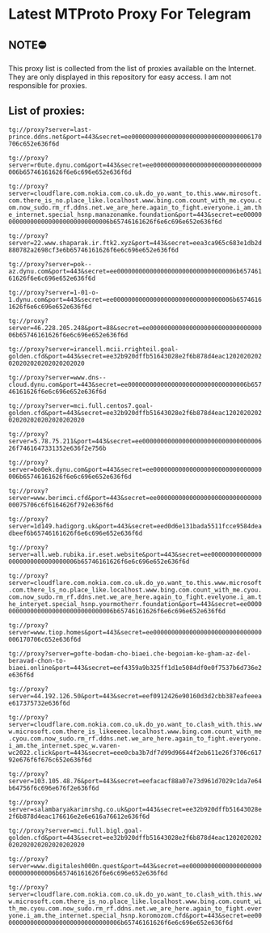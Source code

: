 # Latest MTProto Proxy For Telegram

## NOTE⛔

This proxy list is collected from the list of proxies available on the Internet. They are only displayed in this repository for easy access. I am not responsible for proxies.

## List of proxies:

`tg://proxy?server=last-prince.ddns.net&port=443&secret=ee000000000000000000000000000000006170706c652e636f6d`

`tg://proxy?server=r0ute.dynu.com&port=443&secret=ee000000000000000000000000000000006b65746161626f6e6c696e652e636f6d`

`tg://proxy?server=cloudflare.com.nokia.com.co.uk.do_yo.want_to.this.www.mirosoft.com.there_is_no.place_like.localhost.www.bing.com.count_with_me.cyou.com.now_sudo.rm_rf.ddns.net.we_are_here.again_to_fight.everyone.i_am.the_internet.special_hsnp.manazonamke.foundation&port=443&secret=ee000000000000000000000000000000006b65746161626f6e6c696e652e636f6d`

`tg://proxy?server=22.www.shaparak.ir.ftk2.xyz&port=443&secret=eea3ca965c683e1db2d880782a2698cf3e6b65746161626f6e6c696e652e636f6d`

`tg://proxy?server=pok--az.dynu.com&port=443&secret=ee000000000000000000000000000000006b65746161626f6e6c696e652e636f6d`

`tg://proxy?server=1-01-o-1.dynu.com&port=443&secret=ee000000000000000000000000000000006b65746161626f6e6c696e652e636f6d`

`tg://proxy?server=46.228.205.248&port=88&secret=ee000000000000000000000000000000006b65746161626f6e6c696e652e636f6d`

`tg://proxy?server=irancell.mcii.rrighteil.goal-golden.cfd&port=443&secret=ee32b920dffb51643028e2f6b878d4eac1202020202020202020202020202020`

`tg://proxy?server=www.dns--cloud.dynu.com&port=443&secret=ee000000000000000000000000000000006b65746161626f6e6c696e652e636f6d`

`tg://proxy?server=mci.full.centos7.goal-golden.cfd&port=443&secret=ee32b920dffb51643028e2f6b878d4eac1202020202020202020202020202020`

`tg://proxy?server=5.78.75.211&port=443&secret=ee00000000000000000000000000000000626f7461647331352e636f2e756b`

`tg://proxy?server=bo0ek.dynu.com&port=443&secret=ee000000000000000000000000000000006b65746161626f6e6c696e652e636f6d`

`tg://proxy?server=www.berimci.cfd&port=443&secret=ee0000000000000000000000000000000075706c6f6164626f792e636f6d`

`tg://proxy?server=1d149.hadigorg.uk&port=443&secret=eed0d6e131bada5511fcce9584deadbeef6b65746161626f6e6c696e652e636f6d`

`tg://proxy?server=all.web.rubika.ir.eset.website&port=443&secret=ee000000000000000000000000000000006b65746161626f6e6c696e652e636f6d`

`tg://proxy?server=cloudflare.com.nokia.com.co.uk.do_yo.want_to.this.www.microsoft.com.there_ls_no.place_like.localhost.www.bing.com.count_with_me.cyou.com.now_sudo.rm_rf.ddns.net.we_are_here.again_to_fight.evelyone.i_am.the_interyet.special_hsnp.yourmotherr.foundation&port=443&secret=ee000000000000000000000000000000006b65746161626f6e6c696e652e636f6d`

`tg://proxy?server=www.tiop.homes&port=443&secret=ee000000000000000000000000000000006170706c652e636f6d`

`tg://proxy?server=gofte-bodam-cho-biaei.che-begoiam-ke-gham-az-del-beravad-chon-to-biaei.online&port=443&secret=eef4359a9b325ff1d1e5084df0e0f7537b6d736e2e636f6d`

`tg://proxy?server=44.192.126.50&port=443&secret=eef0912426e90160d3d2cbb387eafeeeae617375732e636f6d`

`tg://proxy?server=cloudflare.com.nokia.com.co.uk.do_yo.want_to.clash_with.this.www.microsoft.com.there_is_likeeeee.localhost.www.bing.com.count_with_me.cyou.com.now_sudo.rm_rf.ddns.net.we_are_here.again_to_fight.everyone.i_am.the_internet.spec_w.varen-wc2022.click&port=443&secret=eee0cba3b7df7d99d96644f2eb611e26f3706c61792e676f6f676c652e636f6d`

`tg://proxy?server=103.105.48.76&port=443&secret=eefacacf88a07e73d961d7029c1da7e64b64756f6c696e676f2e636f6d`

`tg://proxy?server=salambaryakarimrshg.co.uk&port=443&secret=ee32b920dffb51643028e2f6b878d4eac176616e2e6e616a76612e636f6d`

`tg://proxy?server=mci.full.bigl.goal-golden.cfd&port=443&secret=ee32b920dffb51643028e2f6b878d4eac1202020202020202020202020202020`

`tg://proxy?server=www.digitalesh000n.quest&port=443&secret=ee000000000000000000000000000000006b65746161626f6e6c696e652e636f6d`

`tg://proxy?server=cloudflare.com.nokia.com.co.uk.do_yo.want_to.clash_with.this.www.microsoft.com.there_is_no.place_like.localhost.www.bing.com.count_with_me.cyou.com.now_sudo.rm_rf.ddns.net.we_are_here.again_to_fight.everyone.i_am.the_internet.special_hsnp.koromozom.cfd&port=443&secret=ee000000000000000000000000000000006b65746161626f6e6c696e652e636f6d`

